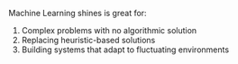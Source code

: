 Machine Learning shines is great for:

1. Complex problems with no algorithmic solution
2. Replacing heuristic-based solutions
3. Building systems that adapt to fluctuating environments